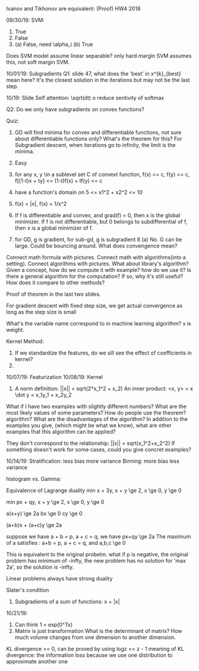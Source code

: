 Ivanov and Tikhonov are equivalent: (Proof) HW4 2018

09/30/19:
SVM:
1. True
2. False
3. (a) False, need \alpha_i
(b) True

Does SVM model assume linear separable?
only hard margin SVM assumes this, not soft margin SVM.

10/01/19:
Subgradients
Q1: slide 47, what does the 'best' in x^{k}_{best} mean here? It's the closest solution in the iterations but may not be the last step.

10/19:
Slide Self attention: \sqrt(dt) o reduce sentivity of softmax

Q2: Do we only have subgradients on convex functions? 

Quiz:
1. GD will find minima for convex and differentiable functions, not sure about differentiable functions only? What's the theorem for this?
For Subgradient descent, when iterations go to infinity, the limit is the minima.

2. Easy
3. for any x, y \in a sublevel set C of convext function, f(x) <= c, f(y) <= c, 
f[(1-t)x + ty] <= (1-t)f(x) + tf(y) <= c
4. have a function's domain on 5 <= x1^2 + x2^2 <= 10
5. f(x) = |x|, f(x) = 1/x^2
6. If f is differentiable and convex, and grad(f) = 0, then x is the global minimizer. If f is not differentiable, but 
0 belongs to subdifferential of f, then x is a global minimizer of f.

7. for GD, g is gradient, for sub-gd, g is subgradient
8 (a) No. G can be large. Could be bouncing around. What does convengence mean? 

Connect math formula with pictures. Connect math with algorithms(into a setting). Connect algorithms with pictures. What about library's algorithm? 
Given a concept, how do we compute it with example? how do we use it? Is there a general algorithm for the computation? If so, why it's still useful? How does it compare to other methods? 

Proof of theorem in the last two slides.

 
For gradient descent with fixed step size, we get actual convergence as long as the step size is small

What's the variable name correspond to in machine learning algorithm? x  is weight.

Kernel Method:
1. If we standardize the features, do we sill see the effect of coefficients in kernel? 
2. 

10/07/19: Featurization
10/08/19: Kernel
1.  A norm definition: ||x|| = sqrt(2*x_1^2 + x_2)
An inner product: <x, y> = x \dot y = x_1y_1 + x_2y_2

What if I have two examples with slightly different numbers?
What are the most likely values of some parameters? 
How do people use the theorem? algorithm?
What are the disadvantages of the algorithm?
In addition to the examples you give, (which might be what we know), what are other examples that this algorithm can be applied?

They don't correspond to the relationship: ||x|| = sqrt(x_1^2+x_2^2)
If something doesn't work for some cases, could you give concret examples? 

10/14/19:
Stratification: less bias more variance
Binning: more bias less variance

histogram vs. Gamma: 

Equivalence of Lagrange duality
min x + 3y, x + y \ge 2, x \ge 0, y \ge 0

min px + qy, x + y \ge 2, x \ge 0, y \ge 0

a(x+y) \ge 2a
bx \ge 0
cy \ge 0

(a+b)x + (a+c)y \ge 2a 

suppose we have a + b = p, a + c = q, we have px+qy \ge 2a
The maximum of a satisfies :
a+b = p, a + c = q, and a,b,c \ge 0

This is equivalent to the original probelm.
what if p is negative, the original problem has minimum of -infty, the new problem has no solution for 'max 2a', so the solution is -infty.


Linear problems always have strong duality

Slater's condition

1. Subgradients of a sum of functions: x + |x|

10/21/19:
1. Can think 1 = exp(0^Tx)
2. Matrix is just transformation
What is the determinant of matrix? How much volume changes from one dimension to another dimension.

KL divergence >= 0, can be proved by using logz <= z - 1
meaning of KL divergence: the information loss because we use one distribution to approximate another one
